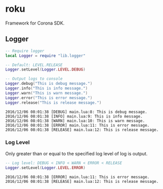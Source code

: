 # roku

Framework for Corona SDK.

## Logger

```lua
-- Require logger
local Logger = require "lib.logger"

-- Default: LEVEL.RELEASE
Logger.setLevel(Logger.LEVEL.DEBUG)

-- Output logs to console
Logger.debug("This is debug message.")
Logger.info("This is info message.")
Logger.warn("This is warn message.")
Logger.error("This is error message.")
Logger.release("This is release message.")
```

```console
2016/12/06 08:01:38 [DEBUG] main.lua:8: This is debug message.
2016/12/06 08:01:38 [INFO] main.lua:9: This is info message.
2016/12/06 08:01:38 [WARN] main.lua:10: This is warn message.
2016/12/06 08:01:38 [ERROR] main.lua:11: This is error message.
2016/12/06 08:01:38 [RELEASE] main.lua:12: This is release message.
```

### Log Level

Only greater than or equal to the specified log level of log is output.

```lua
-- Log level: DEBUG < INFO < WARN < ERROR < RELEASE
Logger.setLevel(Logger.LEVEL.ERROR)
```

```console
2016/12/06 08:01:38 [ERROR] main.lua:11: This is error message.
2016/12/06 08:01:38 [RELEASE] main.lua:12: This is release message.
```
